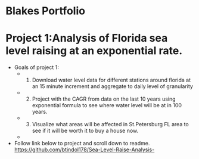 # Blakes Portfolio

# Project 1:Analysis of Florida sea level raising at an exponential rate.
  - Goals of project 1:
      - 1) Download water level data for different stations around florida at an 15 minute increment and aggregate to daily level of granularity
      - 2) Project with the CAGR from data on the last 10 years using exponential formula to see where water level will be at in 100 years.
      - 3) Visualize what areas will be affected in St.Petersburg FL area to see if it will be worth it to buy a house now. 
      - 
- Follow link below to project and scroll down to readme. 
https://github.com/btindol178/Sea-Level-Raise-Analysis-
